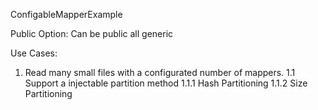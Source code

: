 ConfigableMapperExample

Public Option: Can be public all generic 

Use Cases:
1. Read many small files with a configurated number of mappers.
  1.1 Support a injectable partition method
     1.1.1 Hash Partitioning
     1.1.2 Size Partitioning 
